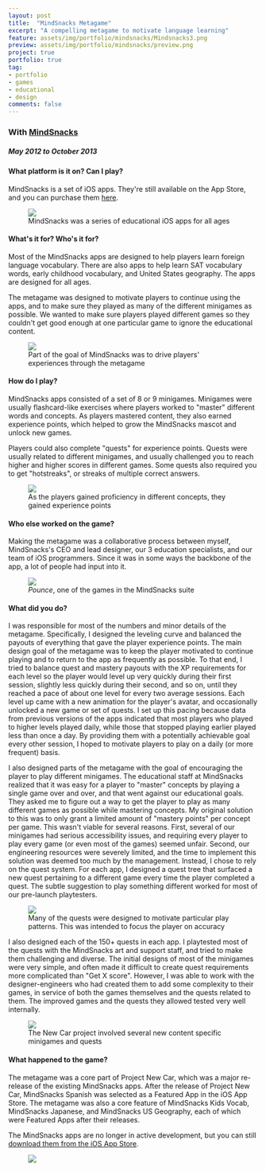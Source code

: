 ```yaml
---
layout: post
title:  "MindSnacks Metagame"
excerpt: "A compelling metagame to motivate language learning"
feature: assets/img/portfolio/mindsnacks/Mindsnacks3.png
preview: assets/img/portfolio/mindsnacks/preview.png
project: true
portfolio: true
tag:
- portfolio
- games
- educational
- design
comments: false
---
```


### With [MindSnacks](http://www.mindsnacks.com)

##### May 2012 to October 2013

#### What platform is it on?  Can I play?
MindSnacks is a set of iOS apps.  They're still available on the App Store, and you can purchase them [here](https://itunes.apple.com/us/artist/mindsnacks/id385497071).

<figure>
	<a href="/assets/img/portfolio/mindsnacks/Mindsnacks4.png"><img src="/assets/img/portfolio/mindsnacks/Mindsnacks4.png"/></a>
	<figcaption>MindSnacks was a series of educational iOS apps for all ages</figcaption>
</figure>

#### What's it for?  Who's it for?
Most of the MindSnacks apps are designed to help players learn foreign language vocabulary.  There are also apps to help learn SAT vocabulary words, early childhood vocabulary, and United States geography.  The apps are designed for all ages.

The metagame was designed to motivate players to continue using the apps, and to make sure they played as many of the different minigames as possible.   We wanted to make sure players played different games so they couldn't get good enough at one particular game to ignore the educational content.

<figure>
	<a href="/assets/img/portfolio/mindsnacks/Mindsnacks2.png"><img src="/assets/img/portfolio/mindsnacks/Mindsnacks2.png"/></a>
	<figcaption>Part of the goal of MindSnacks was to drive players' experiences through the metagame</figcaption>
</figure>

#### How do I play?
MindSnacks apps consisted of a set of 8 or 9 minigames.  Minigames were usually flashcard-like exercises where players worked to "master" different words and concepts.  As players mastered content, they also earned experience points, which helped to grow the MindSnacks mascot and unlock new games.

Players could also complete "quests" for experience points.  Quests were usually related to different minigames, and usually challenged you to reach higher and higher scores in different games.  Some quests also required you to get "hotstreaks", or streaks of multiple correct answers.

<figure>
	<a href="/assets/img/portfolio/mindsnacks/Mindsnacks7.png"><img src="/assets/img/portfolio/mindsnacks/Mindsnacks7.png"/></a>
	<figcaption>As the players gained proficiency in different concepts, they gained experience points</figcaption>
</figure>

#### Who else worked on the game?
Making the metagame was a collaborative process between myself, MindSnacks's CEO and lead designer, our 3 education specialists, and our team of iOS programmers.  Since it was in some ways the backbone of the app, a lot of people had input into it.

<figure>
	<a href="/assets/img/portfolio/mindsnacks/Mindsnacks8.png"><img src="/assets/img/portfolio/mindsnacks/Mindsnacks8.png"/></a>
	<figcaption><i>Pounce</i>, one of the games in the MindSnacks suite</figcaption>
</figure>

#### What did you do?
I was responsible for most of the numbers and minor details of the metagame.  Specifically, I designed the leveling curve and balanced the payouts of everything that gave the player experience points.  The main design goal of the metagame was to keep the player motivated to continue playing and to return to the app as frequently as possible.  To that end, I tried to balance quest and mastery payouts with the XP requirements for each level so the player would level up very quickly during their first session, slightly less quickly during their second, and so on, until they reached a pace of about one level for every two average sessions.  Each level up came with a new animation for the player's avatar, and occasionally unlocked a new game or set of quests.  I set up this pacing because data from previous versions of the apps indicated that most players who played to higher levels played daily, while those that stopped playing earlier played less than once a day.  By providing them with a potentially achievable goal every other session, I hoped to motivate players to play on a daily (or more frequent) basis.

I also designed parts of the metagame with the goal of encouraging the player to play different minigames.  The educational staff at MindSnacks realized that it was easy for a player to "master" concepts by playing a single game over and over, and that went against our educational goals. They asked me to figure out a way to get the player to play as many different games as possible while mastering concepts.  My original solution to this was to only grant a limited amount of "mastery points" per concept per game.  This wasn't viable for several reasons.  First, several of our minigames had serious accessibility issues, and requiring every player to play every game (or even most of the games) seemed unfair.  Second, our engineering resources were severely limited, and the time to implement this solution was deemed too much by the management.  Instead, I chose to rely on the quest system.  For each app, I designed a quest tree that surfaced a new quest pertaining to a different game every time the player completed a quest.  The subtle suggestion to play something different worked for most of our pre-launch playtesters.

<figure>
	<a href="/assets/img/portfolio/mindsnacks/Mindsnacks1.png"><img src="/assets/img/portfolio/mindsnacks/Mindsnacks1.png"/></a>
	<figcaption>Many of the quests were designed to motivate particular play patterns. This was intended to focus the player on accuracy</figcaption>
</figure>

I also designed each of the 150+ quests in each app.  I playtested most of the quests with the MindSnacks art and support staff, and tried to make them challenging and diverse.  The initial designs of most of the minigames were very simple, and often made it difficult to create quest requirements more complicated than "Get X score".  However, I was able to work with the designer-engineers who had created them to add some complexity to their games, in service of both the games themselves and the quests related to them.  The improved games and the quests they allowed tested very well internally.

<figure>
	<a href="/assets/img/portfolio/mindsnacks/Mindsnacks6.png"><img src="/assets/img/portfolio/mindsnacks/Mindsnacks6.png"/></a>
	<figcaption>The New Car project involved several new content specific minigames and quests</figcaption>
</figure>

#### What happened to the game?
The metagame was a core part of Project New Car, which was a major re-release of the existing MindSnacks apps.  After the release of Project New Car, MindSnacks Spanish was selected as a Featured App in the iOS App Store.  The metagame was also a core feature of MindSnacks Kids Vocab, MindSnacks Japanese, and MindSnacks US Geography, each of which were Featured Apps after their releases.

The MindSnacks apps are no longer in active development, but you can still [download them from the iOS App Store](https://itunes.apple.com/us/artist/mindsnacks/id385497071).

<figure>
	<a href="/assets/img/portfolio/mindsnacks/Mindsnacks5.png"><img src="/assets/img/portfolio/mindsnacks/Mindsnacks5.png"/></a>
	<figcaption></figcaption>
</figure>